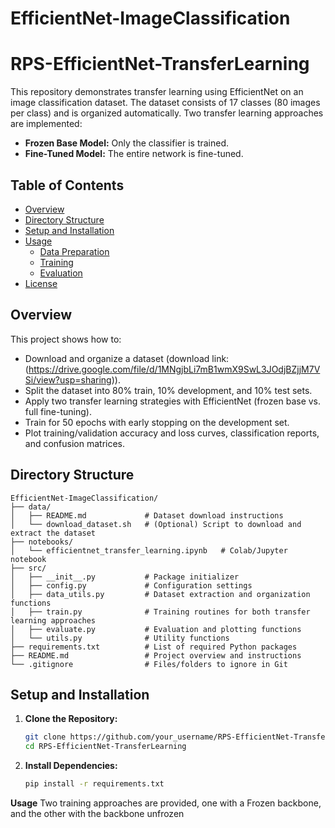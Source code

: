 # EfficientNet-ImageClassification
# RPS-EfficientNet-TransferLearning

This repository demonstrates transfer learning using EfficientNet on an image classification dataset. The dataset consists of 17 classes (80 images per class) and is organized automatically. Two transfer learning approaches are implemented:
- **Frozen Base Model:** Only the classifier is trained.
- **Fine-Tuned Model:** The entire network is fine-tuned.

## Table of Contents
- [Overview](#overview)
- [Directory Structure](#directory-structure)
- [Setup and Installation](#setup-and-installation)
- [Usage](#usage)
  - [Data Preparation](#data-preparation)
  - [Training](#training)
  - [Evaluation](#evaluation)
- [License](#license)

## Overview

This project shows how to:
- Download and organize a dataset (download link:(https://drive.google.com/file/d/1MNgjbLi7mB1wmX9SwL3JOdjBZjjM7VSi/view?usp=sharing)).
- Split the dataset into 80% train, 10% development, and 10% test sets.
- Apply two transfer learning strategies with EfficientNet (frozen base vs. full fine-tuning).
- Train for 50 epochs with early stopping on the development set.
- Plot training/validation accuracy and loss curves, classification reports, and confusion matrices.

## Directory Structure
```plaintext
EfficientNet-ImageClassification/
├── data/
│   ├── README.md             # Dataset download instructions
│   └── download_dataset.sh   # (Optional) Script to download and extract the dataset
├── notebooks/
│   └── efficientnet_transfer_learning.ipynb   # Colab/Jupyter notebook
├── src/
│   ├── __init__.py           # Package initializer
│   ├── config.py             # Configuration settings
│   ├── data_utils.py         # Dataset extraction and organization functions
│   ├── train.py              # Training routines for both transfer learning approaches
│   ├── evaluate.py           # Evaluation and plotting functions
│   └── utils.py              # Utility functions
├── requirements.txt          # List of required Python packages
├── README.md                 # Project overview and instructions
└── .gitignore                # Files/folders to ignore in Git
```

## Setup and Installation

1. **Clone the Repository:**
   ```bash
   git clone https://github.com/your_username/RPS-EfficientNet-TransferLearning.git
   cd RPS-EfficientNet-TransferLearning
2. **Install Dependencies:**
    ```bash
    pip install -r requirements.txt

**Usage**
Two training approaches are provided, one with a Frozen backbone, and the other with the backbone unfrozen
